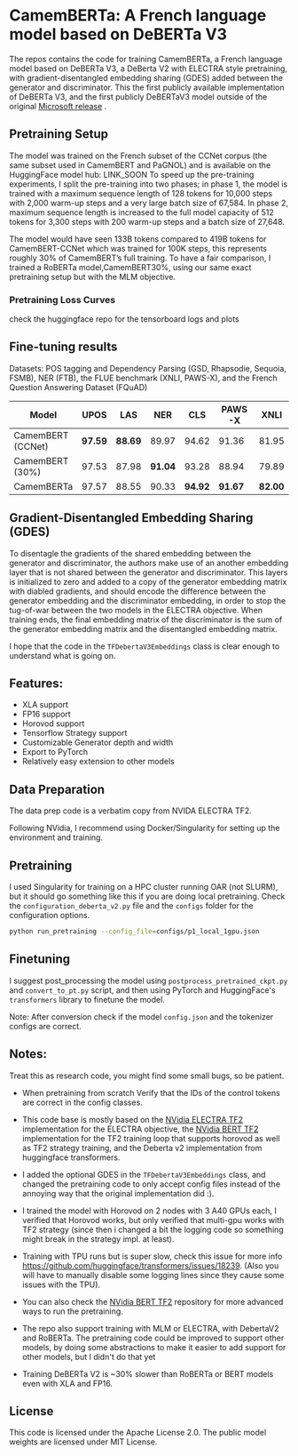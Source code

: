 # CamemBERTa: A French language model based on DeBERTa V3

The repos contains the code for training CamemBERTa, a French language model based on DeBERTa V3, a DeBerta V2 with ELECTRA style pretraining, with gradient-disentangled embedding sharing (GDES) added between the generator and discriminator.
This the first publicly available implementation of DeBERTa V3, and the first publicly DeBERTaV3 model outside of the original [Microsoft release](https://github.com/microsoft/DeBERTa) .


## Pretraining Setup

The model was trained on the French subset of the CCNet corpus (the same subset used in CamemBERT and PaGNOL) and is available on the HuggingFace model hub: LINK_SOON
To speed up the pre-training experiments, I split the pre-training into two phases;
in phase 1, the model is trained with a maximum sequence length of 128 tokens for 10,000 steps with 2,000 warm-up steps and a very large batch size of 67,584.
In phase 2, maximum sequence length is increased to the full model capacity of 512 tokens for 3,300 steps with 200 warm-up steps and a batch size of 27,648.

The model would have seen 133B tokens compared to 419B tokens for CamemBERT-CCNet which was trained for 100K steps, this represents roughly 30% of CamemBERT’s full training.
To have a fair comparison, I trained a RoBERTa model,CamemBERT30%, using our same exact pretraining setup but with the MLM objective.
### Pretraining Loss Curves

check the huggingface repo for the tensorboard logs and plots

## Fine-tuning results

Datasets: POS tagging and Dependency Parsing (GSD, Rhapsodie, Sequoia, FSMB), NER (FTB), the FLUE benchmark (XNLI, PAWS-X), and the French Question Answering Dataset (FQuAD)

| Model         | UPOS              | LAS               | NER               | CLS               | PAWS-X            | XNLI              | F1 (FQuAD)    | EM (FQuAD)      |
|---------------|-------------------|-------------------|-------------------|-------------------|-------------------|-------------------|---------------|-----------------|
| CamemBERT (CCNet)            | **97.59**| **88.69** | 89.97     | 94.62     | 91.36     | 81.95     | 80.98     | **62.51** |
| CamemBERT (30%)              | 97.53    | 87.98     | **91.04** | 93.28     | 88.94     | 79.89     | 75.14     | 56.19     |
| CamemBERTa                   | 97.57    | 88.55     | 90.33     | **94.92** | **91.67** | **82.00** | **81.15** | 62.01     |

## Gradient-Disentangled Embedding Sharing (GDES)

To disentagle the gradients of the shared embedding between the generator and discriminator, the authors make use of an another embedding layer that is not shared between the generator and discriminator. This layers is initialized to zero and added to a copy of the generator embedding matrix with diabled gradients, and should encode the difference between the generator embedding and the discriminator embedding, in order to stop the tug-of-war between the two models in the ELECTRA objective.
When training ends, the final embedding matrix of the discriminator is the sum of the generator embedding matrix and the disentangled embedding matrix.

I hope that the code in the `TFDebertaV3Embeddings` class is clear enough to understand what is going on.

## Features:

- XLA support
- FP16 support
- Horovod support
- Tensorflow Strategy support
- Customizable Generator depth and width
- Export to PyTorch
- Relatively easy extension to other models

## Data Preparation

The data prep code is a verbatim copy from NVIDA ELECTRA TF2.

Following NVidia, I recommend using Docker/Singularity for setting up the environment and training.

## Pretraining

I used Singularity for training on a HPC cluster running OAR (not SLURM), but it should go something like this if you are doing local pretraining. Check the `configuration_deberta_v2.py` file and the `configs` folder for the configuration options.

```bash
python run_pretraining --config_file=configs/p1_local_1gpu.json
```

## Finetuning

I suggest post_processing the model using `postprocess_pretrained_ckpt.py` and `convert_to_pt.py` script, and then using PyTorch and HuggingFace's `transformers` library to finetune the model.

Note: After conversion check if the model `config.json` and the tokenizer configs are correct.

## Notes:

Treat this as research code, you might find some small bugs, so be patient.

- When pretraining from scratch Verify that the IDs of the control tokens are correct in the config classes.

- This code base is mostly based on the [NVidia ELECTRA TF2](https://github.com/NVIDIA/DeepLearningExamples/blob/master/TensorFlow2/LanguageModeling/ELECTRA) implementation for the ELECTRA objective, the [NVidia BERT TF2](https://github.com/NVIDIA/DeepLearningExamples/blob/master/TensorFlow2/LanguageModeling/BERT) implementation for the TF2 training loop that supports horovod as well as TF2 strategy training, and the Deberta v2 implementation from huggingface transformers.

- I added the optional GDES in the `TFDebertaV3Embeddings` class, and changed the pretraining code to only accept config files instead of the annoying way that the original implementation did :).

- I trained the model with Horovod on 2 nodes with 3 A40 GPUs each, I verified that Horovod works, but only verified that multi-gpu works with TF2 strategy (since then i changed a bit the logging code so something might break in the strategy impl. at least).

- Training with TPU runs but is super slow, check this issue for more info https://github.com/huggingface/transformers/issues/18239. (Also you will have to manually disable some logging lines since they cause some issues with the TPU).

- You can also check the  [NVidia BERT TF2](https://github.com/NVIDIA/DeepLearningExamples/blob/master/TensorFlow2/LanguageModeling/BERT) repository for more advanced ways to run the pretraining.

- The repo also support training with MLM or ELECTRA, with DebertaV2 and RoBERTa. The pretraining code could be improved to support other models, by doing some abstractions to make it easier to add support for other models, but I didn't do that yet

- Training DeBERTa V2 is ~30% slower than RoBERTa or BERT models even with XLA and FP16.





## License

This code is licensed under the Apache License 2.0. The public model weights are licensed under MIT License.